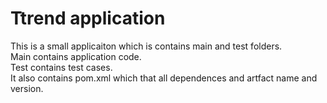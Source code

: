 # Ttrend application

This is a small applicaiton which is contains main and test folders.  
Main contains application code.  
Test contains test cases.  
It also contains pom.xml which that all dependences and artfact name and version.
